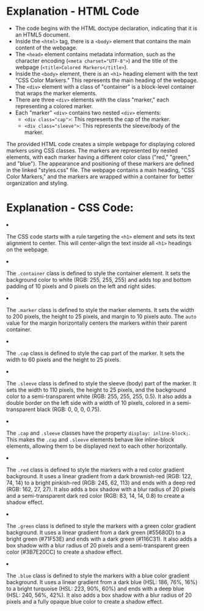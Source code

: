 <h1>Explanation - HTML Code</h1>
<ul>
  <li>The code begins with the HTML doctype declaration, indicating that it is an HTML5 document.</li>
  <li>Inside the <code>&lt;html&gt;</code> tag, there is a <code>&lt;body&gt;</code> element that contains the main content of the webpage.</li>
  <li>The <code>&lt;head&gt;</code> element contains metadata information, such as the character encoding (<code>&lt;meta charset="UTF-8"&gt;</code>) and the title of the webpage (<code>&lt;title&gt;Colored Markers&lt;/title&gt;</code>).</li>
  <li>Inside the <code>&lt;body&gt;</code> element, there is an <code>&lt;h1&gt;</code> heading element with the text "CSS Color Markers." This represents the main heading of the webpage.</li>
  <li>The <code>&lt;div&gt;</code> element with a class of "container" is a block-level container that wraps the marker elements.</li>
  <li>There are three <code>&lt;div&gt;</code> elements with the class "marker," each representing a colored marker.</li>
  <li>Each "marker" <code>&lt;div&gt;</code> contains two nested <code>&lt;div&gt;</code> elements:
    <ul>
      <li><code>&lt;div class="cap"&gt;</code>: This represents the cap of the marker.</li>
      <li><code>&lt;div class="sleeve"&gt;</code>: This represents the sleeve/body of the marker.</li>
    </ul>
  </li>
</ul>
The provided HTML code creates a simple webpage for displaying colored markers using CSS classes. The markers are represented by nested <div> elements, with each marker having a different color class ("red," "green," and "blue"). The appearance and positioning of these markers are defined in the linked "styles.css" file. The webpage contains a main heading, "CSS Color Markers," and the markers are wrapped within a container for better organization and styling.

<h1>Explanation - CSS Code:</h1>
  <li>
    <p>The CSS code starts with a rule targeting the <code>&lt;h1&gt;</code> element and sets its text alignment to center. This will center-align the text inside all <code>&lt;h1&gt;</code> headings on the webpage.</p>
  </li>
  <li>
    <p>The <code>.container</code> class is defined to style the container element. It sets the background color to white (RGB: 255, 255, 255) and adds top and bottom padding of 10 pixels and 0 pixels on the left and right sides.</p>
  </li>
  <li>
    <p>The <code>.marker</code> class is defined to style the marker elements. It sets the width to 200 pixels, the height to 25 pixels, and margin to 10 pixels auto. The <code>auto</code> value for the margin horizontally centers the markers within their parent container.</p>
  </li>
  <li>
    <p>The <code>.cap</code> class is defined to style the cap part of the marker. It sets the width to 60 pixels and the height to 25 pixels.</p>
  </li>
  <li>
    <p>The <code>.sleeve</code> class is defined to style the sleeve (body) part of the marker. It sets the width to 110 pixels, the height to 25 pixels, and the background color to a semi-transparent white (RGB: 255, 255, 255, 0.5). It also adds a double border on the left side with a width of 10 pixels, colored in a semi-transparent black (RGB: 0, 0, 0, 0.75).</p>
  </li>
  <li>
    <p>The <code>.cap</code> and <code>.sleeve</code> classes have the property <code>display: inline-block;</code>. This makes the <code>.cap</code> and <code>.sleeve</code> elements behave like inline-block elements, allowing them to be displayed next to each other horizontally.</p>
  </li>
  <li>
    <p>The <code>.red</code> class is defined to style the markers with a red color gradient background. It uses a linear gradient from a dark brownish-red (RGB: 122, 74, 14) to a bright pinkish-red (RGB: 245, 62, 113) and ends with a deep red (RGB: 162, 27, 27). It also adds a box shadow with a blur radius of 20 pixels and a semi-transparent dark red color (RGB: 83, 14, 14, 0.8) to create a shadow effect.</p>
  </li>
  <li>
    <p>The <code>.green</code> class is defined to style the markers with a green color gradient background. It uses a linear gradient from a dark green (#55680D) to a bright green (#71F53E) and ends with a dark green (#116C31). It also adds a box shadow with a blur radius of 20 pixels and a semi-transparent green color (#3B7E20CC) to create a shadow effect.</p>
  </li>
  <li>
    <p>The <code>.blue</code> class is defined to style the markers with a blue color gradient background. It uses a linear gradient from a dark blue (HSL: 186, 76%, 16%) to a bright turquoise (HSL: 223, 90%, 60%) and ends with a deep blue (HSL: 240, 56%, 42%). It also adds a box shadow with a blur radius of 20 pixels and a fully opaque blue color to create a shadow effect.</p>
  </li>
</ul>
